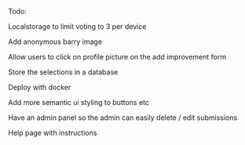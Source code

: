 Todo: 

Localstorage to limit voting to 3 per device

Add anonymous barry image

Allow users to click on profile picture on the add improvement form

Store the selections in a database

Deploy with docker

Add more semantic ui styling to buttons etc

Have an admin panel so the admin can easily delete / edit submissions

Help page with instructions

